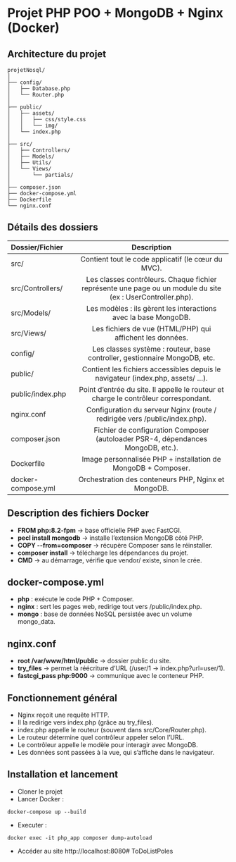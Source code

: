 # Projet PHP POO + MongoDB + Nginx (Docker)
## Architecture du projet
```
projetNosql/
│
├── config/
│   ├── Database.php
│   └── Router.php
│
├── public/
│   ├── assets/
│   │   ├── css/style.css
│   │   └── img/
│   └── index.php
│
├── src/
│   ├── Controllers/
│   ├── Models/
│   ├── Utils/
│   └── Views/
│       └── partials/
│
├── composer.json
├── docker-compose.yml
├── Dockerfile
└── nginx.conf
```
## Détails des dossiers
| Dossier/Fichier    |                                                 Description                                                 |
|:-------------------|:-----------------------------------------------------------------------------------------------------------:|
| src/               |                             Contient tout le code applicatif (le cœur du MVC).                              |
| src/Controllers/   |Les classes contrôleurs. Chaque fichier représente une page ou un module du site (ex :  UserController.php). |
| src/Models/        |                       Les modèles : ils gèrent les interactions avec la base MongoDB.                       |
| src/Views/         |                          Les fichiers de vue (HTML/PHP) qui affichent les données.                          |
| config/            |                 Les classes système : routeur, base controller, gestionnaire MongoDB, etc.                  |
| public/            |               Contient les fichiers accessibles depuis le navigateur (index.php, assets/ …).                |
| public/index.php   |            Point d’entrée du site. Il appelle le routeur et charge le contrôleur correspondant.             |
| nginx.conf |                 Configuration du serveur Nginx (route / redirigée vers /public/index.php).                  |
| composer.json      |              Fichier de configuration Composer (autoloader PSR-4, dépendances MongoDB, etc.).               |
| Dockerfile         |                        Image personnalisée PHP + installation de MongoDB + Composer.                        |
| docker-compose.yml |                             Orchestration des conteneurs PHP, Nginx et MongoDB.                             |

## Description des fichiers Docker

- **FROM php:8.2-fpm** → base officielle PHP avec FastCGI.
- **pecl install mongodb** → installe l’extension MongoDB côté PHP.
- **COPY --from=composer** → récupère Composer sans le réinstaller.
- **composer install** → télécharge les dépendances du projet.
- **CMD** → au démarrage, vérifie que vendor/ existe, sinon le crée.

## docker-compose.yml

- **php** : exécute le code PHP + Composer.
- **nginx** : sert les pages web, redirige tout vers /public/index.php.
- **mongo** : base de données NoSQL persistée avec un volume mongo_data.

## nginx.conf

- **root /var/www/html/public** → dossier public du site.
- **try_files** → permet la réécriture d’URL (/user/1 → index.php?url=user/1).
- **fastcgi_pass php:9000** → communique avec le conteneur PHP.

## Fonctionnement général

- Nginx reçoit une requête HTTP.
- Il la redirige vers index.php (grâce au try_files).
- index.php appelle le routeur (souvent dans src/Core/Router.php).
- Le routeur détermine quel contrôleur appeler selon l’URL.
- Le contrôleur appelle le modèle pour interagir avec MongoDB.
- Les données sont passées à la vue, qui s’affiche dans le navigateur.

## Installation et lancement

- Cloner le projet
- Lancer Docker :
```
docker-compose up --build
```
- Executer :
```
docker exec -it php_app composer dump-autoload
```
- Accéder au site
http://localhost:8080# ToDoListPoles
